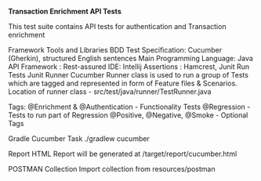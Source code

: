 **Transaction Enrichment API Tests**

This test suite contains API tests for authentication and Transaction enrichment

Framework Tools and Libraries
BDD Test Specification: Cucumber (Gherkin), structured English sentences
Main Programming Language: Java
API Framework : Rest-assured
IDE: Intellij
Assertions : Hamcrest, Junit
Run Tests
Junit Runner Cucumber Runner class is used to run a group of Tests which are tagged and represented in form of Feature files & Scenarios.
Location of runner class - src/test/java/runner/TestRunner.java

Tags: @Enrichment & @Authentication - Functionality Tests @Regression - Tests to run part of Regression @Positive, @Negative, @Smoke - Optional Tags

Gradle Cucumber Task
./gradlew cucumber

Report
HTML Report will be generated at /target/report/cucumber.html

POSTMAN Collection
Import collection from resources/postman